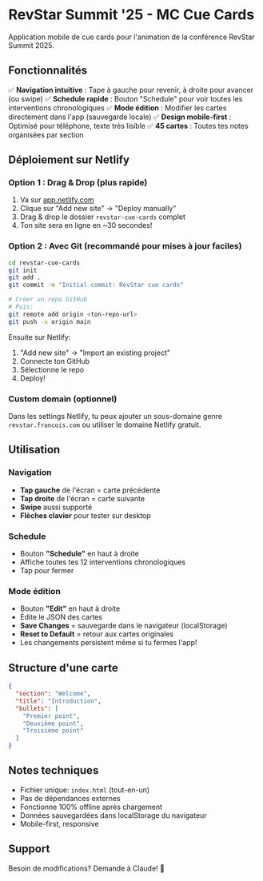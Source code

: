# RevStar Summit '25 - MC Cue Cards

Application mobile de cue cards pour l'animation de la conférence RevStar Summit 2025.

## Fonctionnalités

✅ **Navigation intuitive** : Tape à gauche pour revenir, à droite pour avancer (ou swipe)
✅ **Schedule rapide** : Bouton "Schedule" pour voir toutes les interventions chronologiques
✅ **Mode édition** : Modifier les cartes directement dans l'app (sauvegarde locale)
✅ **Design mobile-first** : Optimisé pour téléphone, texte très lisible
✅ **45 cartes** : Toutes tes notes organisées par section

## Déploiement sur Netlify

### Option 1 : Drag & Drop (plus rapide)

1. Va sur [app.netlify.com](https://app.netlify.com)
2. Clique sur "Add new site" → "Deploy manually"
3. Drag & drop le dossier `revstar-cue-cards` complet
4. Ton site sera en ligne en ~30 secondes!

### Option 2 : Avec Git (recommandé pour mises à jour faciles)

```bash
cd revstar-cue-cards
git init
git add .
git commit -m "Initial commit: RevStar cue cards"

# Créer un repo GitHub
# Puis:
git remote add origin <ton-repo-url>
git push -u origin main
```

Ensuite sur Netlify:
1. "Add new site" → "Import an existing project"
2. Connecte ton GitHub
3. Sélectionne le repo
4. Deploy!

### Custom domain (optionnel)

Dans les settings Netlify, tu peux ajouter un sous-domaine genre `revstar.francois.com` ou utiliser le domaine Netlify gratuit.

## Utilisation

### Navigation
- **Tap gauche** de l'écran = carte précédente
- **Tap droite** de l'écran = carte suivante
- **Swipe** aussi supporté
- **Flèches clavier** pour tester sur desktop

### Schedule
- Bouton **"Schedule"** en haut à droite
- Affiche toutes tes 12 interventions chronologiques
- Tap pour fermer

### Mode édition
- Bouton **"Edit"** en haut à droite
- Édite le JSON des cartes
- **Save Changes** = sauvegarde dans le navigateur (localStorage)
- **Reset to Default** = retour aux cartes originales
- Les changements persistent même si tu fermes l'app!

## Structure d'une carte

```json
{
  "section": "Welcome",
  "title": "Introduction",
  "bullets": [
    "Premier point",
    "Deuxième point",
    "Troisième point"
  ]
}
```

## Notes techniques

- Fichier unique: `index.html` (tout-en-un)
- Pas de dépendances externes
- Fonctionne 100% offline après chargement
- Données sauvegardées dans localStorage du navigateur
- Mobile-first, responsive

## Support

Besoin de modifications? Demande à Claude! 🤖
